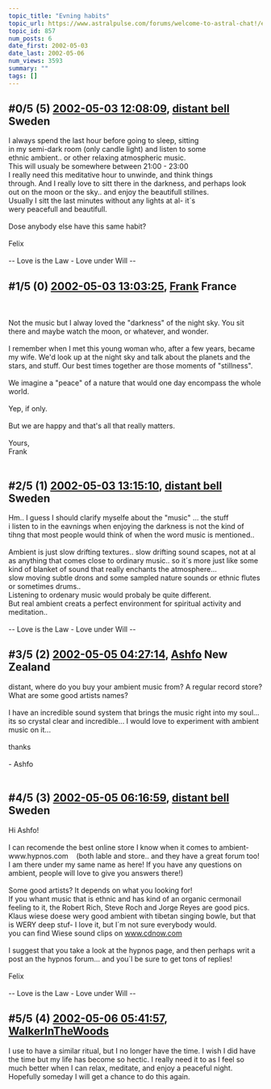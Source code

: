 ```yaml
---
topic_title: "Evning habits"
topic_url: https://www.astralpulse.com/forums/welcome-to-astral-chat!/evning-habits
topic_id: 857
num_posts: 6
date_first: 2002-05-03
date_last: 2002-05-06
num_views: 3593
summary: ""
tags: []
---
```


## \#0/5 (5) [2002-05-03 12:08:09](https://www.astralpulse.com/forums/index.php?msg=116599), [distant bell](https://www.astralpulse.com/forums/profile/?u=318) Sweden ##
<section>
I always spend the last hour before going to sleep, sitting
<br>
in my semi-dark room (only candle light) and listen to some
<br>
ethnic ambient.. or other relaxing atmospheric music.
<br>
This will usualy be somewhere between 21:00 - 23:00
<br>
I really need this meditative hour to unwinde, and think things
<br>
through. And I really love to sitt there in the darkness, and perhaps look
<br>
out on the moon or the sky.. and enjoy the beautifull stillnes.
<br>
Usually I sitt the last minutes without any lights at al- it´s
<br>
wery peacefull and beautifull.
<br>
<br>
Dose anybody else have this same habit?
<br>
<br>
Felix
<br>
<br>
-- Love is the Law - Love under Will --
</section>

## \#1/5 (0) [2002-05-03 13:03:25](https://www.astralpulse.com/forums/index.php?msg=4466), [Frank](https://www.astralpulse.com/forums/profile/?u=359) France ##
<section>
<br>
<br>
Not the music but I alway loved the "darkness" of the night sky. You sit there and maybe watch the moon, or whatever, and wonder.
<br>
<br>
I remember when I met this young woman who, after a few years, became my wife. We'd look up at the night sky and talk about the planets and the stars, and stuff. Our best times together are those moments of "stillness".
<br>
<br>
We imagine a "peace" of a nature that would one day encompass the whole world.
<br>
<br>
Yep, if only.
<br>
<br>
But we are happy and that's all that really matters.
<br>
<br>
Yours,
<br>
Frank
<br>
<br>
</section>

## \#2/5 (1) [2002-05-03 13:15:10](https://www.astralpulse.com/forums/index.php?msg=4467), [distant bell](https://www.astralpulse.com/forums/profile/?u=318) Sweden ##
<section>
Hm.. I guess I should clarify myselfe about the "music" ... the stuff
<br>
i listen to in the eavnings when enjoying the darkness is not the kind of tihng that most people would think of when the word music is mentioned..
<br>
<br>
Ambient is just slow drifting textures.. slow drifting sound scapes, not at al as anything that comes close to ordinary music.. so it´s more just like some kind of blanket of sound that really enchants the atmosphere...
<br>
slow moving subtle drons and some sampled nature sounds or ethnic flutes or sometimes drums..
<br>
Listening to ordenary music would probaly be quite different.
<br>
But real ambient creats a perfect environment for spiritual activity and meditation..
<br>
<br>
-- Love is the Law - Love under Will --
</section>

## \#3/5 (2) [2002-05-05 04:27:14](https://www.astralpulse.com/forums/index.php?msg=4538), [Ashfo](https://www.astralpulse.com/forums/profile/?u=532) New Zealand ##
<section>
distant, where do you buy your ambient music from? A regular record store? What are some good artists names?
<br>
<br>
I have an incredible sound system that brings the music right into my soul... its so crystal clear and incredible... I would love to experiment with ambient music on it...
<br>
<br>
thanks
<br>
<br>
- Ashfo
<br>
<br>
</section>

## \#4/5 (3) [2002-05-05 06:16:59](https://www.astralpulse.com/forums/index.php?msg=4542), [distant bell](https://www.astralpulse.com/forums/profile/?u=318) Sweden ##
<section>
Hi Ashfo!
<br>
<br>
I can recomende the best online store I know when it comes to ambient-
<br>
www.hypnos.com    (both lable and store.. and they have a great forum too! I am there under my same name as here! If you have any questions on ambient, people will love to give you answers there!)
<br>
<br>
Some good artists? It depends on what you looking for!
<br>
If you whant music that is ethnic and has kind of an organic cermonail feeling to it, the Robert Rich, Steve Roch and Jorge Reyes are good pics.
<br>
Klaus wiese doese wery good ambient with tibetan singing bowle, but that
<br>
is WERY deep stuf- I love it, but I´m not sure everybody would.
<br>
you can find Wiese sound clips on
<a class="bbc_link" href="https://www.astralpulse.com/forums///www.cdnow.com" rel="noopener" target="_blank">
 www.cdnow.com
</a>
<br>
<br>
I suggest that you take a look at the hypnos page, and then perhaps writ a post an the hypnos forum... and you´l be sure to get tons of replies!
<br>
<br>
Felix
<br>
<br>
-- Love is the Law - Love under Will --
</section>

## \#5/5 (4) [2002-05-06 05:41:57](https://www.astralpulse.com/forums/index.php?msg=4577), [WalkerInTheWoods](https://www.astralpulse.com/forums/profile/?u=404)  ##
<section>
I use to have a similar ritual, but I no longer have the time. I wish I did have the time but my life has become so hectic. I really need it to as I feel so much better when I can relax, meditate, and enjoy a peaceful night. Hopefully someday I will get a chance to do this again.
<br>
<br>
</section>